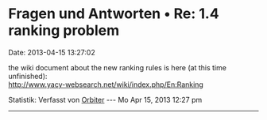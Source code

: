 Fragen und Antworten • Re: 1.4 ranking problem
==============================================

Date: 2013-04-15 13:27:02

the wiki document about the new ranking rules is here (at this time
unfinished):\
<http://www.yacy-websearch.net/wiki/index.php/En:Ranking>

Statistik: Verfasst von
[Orbiter](http://forum.yacy-websuche.de/memberlist.php?mode=viewprofile&u=2)
--- Mo Apr 15, 2013 12:27 pm

------------------------------------------------------------------------
